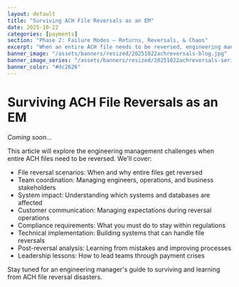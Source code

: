```yaml
---
layout: default
title: "Surviving ACH File Reversals as an EM"
date: 2025-10-22
categories: [payments]
section: "Phase 2: Failure Modes — Returns, Reversals, & Chaos"
excerpt: "When an entire ACH file needs to be reversed, engineering managers need to coordinate teams, systems, and stakeholders to minimize damage."
banner_image: "/assets/banners/resized/20251022achreversals-blog.jpg"
banner_image_series: "/assets/banners/resized/20251022achreversals-series.jpg"
banner_color: "#dc2626"
---
```


# Surviving ACH File Reversals as an EM

*Coming soon...*

This article will explore the engineering management challenges when entire ACH files need to be reversed. We'll cover:

- File reversal scenarios: When and why entire files get reversed
- Team coordination: Managing engineers, operations, and business stakeholders
- System impact: Understanding which systems and databases are affected
- Customer communication: Managing expectations during reversal operations
- Compliance requirements: What you must do to stay within regulations
- Technical implementation: Building systems that can handle file reversals
- Post-reversal analysis: Learning from mistakes and improving processes
- Leadership lessons: How to lead teams through payment crises

Stay tuned for an engineering manager's guide to surviving and learning from ACH file reversal disasters.

